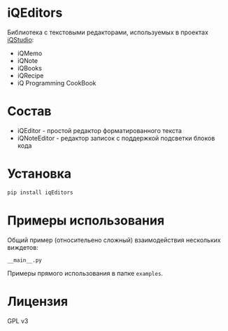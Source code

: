# iQEditors
Библиотека с текстовыми редакторами, используемых в проектах [iQStudio](https://gitflic.ru/team/iqstudio):

 - iQMemo
 - iQNote
 - iQBooks
 - iQRecipe
 - iQ Programming CookBook

# Состав
 - iQEditor - простой редактор форматированного текста
 - iQNoteEditor - редактор записок с поддержкой подсветки блоков кода

# Установка
``` bash
pip install iqEditors
```

# Примеры использования 
Общий пример (относительено сложный) взаимодействия нескольких виждетов:
```
__main__.py
```
Примеры прямого использования в папке `examples`. 

# Лицензия
GPL v3
